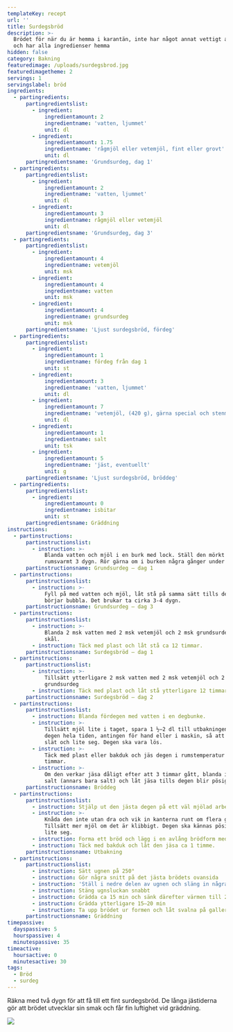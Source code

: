 ```yaml
---
templateKey: recept
url: ''
title: Surdegsbröd
description: >-
  Brödet för när du är hemma i karantän, inte har något annat vettigt att göra
  och har alla ingredienser hemma
hidden: false
category: Bakning
featuredimage: /uploads/surdegsbrod.jpg
featuredimagetheme: 2
servings: 1
servingslabel: bröd
ingredients:
  - partingredients:
      partingredientslist:
        - ingredient:
            ingredientamount: 2
            ingredientname: 'vatten, ljummet'
            unit: dl
        - ingredient:
            ingredientamount: 1.75
            ingredientname: 'rågmjöl eller vetemjöl, fint eller grovt'
            unit: dl
      partingredientsname: 'Grundsurdeg, dag 1'
  - partingredients:
      partingredientslist:
        - ingredient:
            ingredientamount: 2
            ingredientname: 'vatten, ljummet'
            unit: dl
        - ingredient:
            ingredientamount: 3
            ingredientname: rågmjöl eller vetemjöl
            unit: dl
      partingredientsname: 'Grundsurdeg, dag 3'
  - partingredients:
      partingredientslist:
        - ingredient:
            ingredientamount: 4
            ingredientname: vetemjöl
            unit: msk
        - ingredient:
            ingredientamount: 4
            ingredientname: vatten
            unit: msk
        - ingredient:
            ingredientamount: 4
            ingredientname: grundsurdeg
            unit: msk
      partingredientsname: 'Ljust surdegsbröd, fördeg'
  - partingredients:
      partingredientslist:
        - ingredient:
            ingredientamount: 1
            ingredientname: fördeg från dag 1
            unit: st
        - ingredient:
            ingredientamount: 3
            ingredientname: 'vatten, ljummet'
            unit: dl
        - ingredient:
            ingredientamount: 7
            ingredientname: 'vetemjöl, (420 g), gärna ­special och stenmalet'
            unit: dl
        - ingredient:
            ingredientamount: 1
            ingredientname: salt
            unit: tsk
        - ingredient:
            ingredientamount: 5
            ingredientname: 'jäst, eventuellt'
            unit: g
      partingredientsname: 'Ljust surdegsbröd, bröddeg'
  - partingredients:
      partingredientslist:
        - ingredient:
            ingredientamount: 0
            ingredientname: isbitar
            unit: st
      partingredientsname: Gräddning
instructions:
  - partinstructions:
      partinstructionslist:
        - instruction: >-
            Blanda vatten och mjöl i en burk med lock. Ställ den mörkt och
            rumsvarmt 3 dygn. Rör gärna om i burken några gånger under tiden.
      partinstructionsname: Grundsurdeg – dag 1
  - partinstructions:
      partinstructionslist:
        - instruction: >-
            Fyll på med vatten och mjöl, låt stå på samma sätt tills degen
            börjar bubbla. Det brukar ta cirka 3-4 dygn.
      partinstructionsname: Grundsurdeg – dag 3
  - partinstructions:
      partinstructionslist:
        - instruction: >-
            Blanda 2 msk vatten med 2 msk vetemjöl och 2 msk grundsurdeg i en
            skål.
        - instruction: Täck med plast och låt stå ca 12 timmar.
      partinstructionsname: Surdegsbröd – dag 1
  - partinstructions:
      partinstructionslist:
        - instruction: >-
            Tillsätt ytterligare 2 msk vatten med 2 msk vetemjöl och 2 msk
            grundsurdeg
        - instruction: Täck med plast och låt stå ytterligare 12 timmar.
      partinstructionsname: Surdegsbröd – dag 2
  - partinstructions:
      partinstructionslist:
        - instruction: Blanda fördegen med vatten i en degbunke.
        - instruction: >-
            Tillsätt mjöl lite i taget, spara 1 ½–2 dl till utbakningen. Arbeta
            degen hela tiden, antingen för hand eller i maskin, så att den blir
            slät och lite seg. Degen ska vara lös.
        - instruction: >-
            Täck med plast eller bakduk och jäs degen i rumstemperatur ca 3
            timmar.
        - instruction: >-
            Om den verkar jäsa dåligt efter att 3 timmar gått, blanda i jäst och
            salt (annars bara salt) och låt jäsa tills degen blir pösig och fin.
      partinstructionsname: Bröddeg
  - partinstructions:
      partinstructionslist:
        - instruction: Stjälp ut den jästa degen på ett väl mjölad arbetsbänk.
        - instruction: >-
            Knåda den inte utan dra och vik in kanterna runt om flera gånger.
            Tillsätt mer mjöl om det är klibbigt. Degen ska kännas pösig och
            lite seg.
        - instruction: Forma ett bröd och lägg i en avlång brödform med bakplåtspapper i.
        - instruction: Täck med bakduk och låt den jäsa ca 1 timme.
      partinstructionsname: Utbakning
  - partinstructions:
      partinstructionslist:
        - instruction: Sätt ugnen på 250°
        - instruction: Gör några snitt på det jästa brödets ovansida
        - instruction: 'Ställ i nedre delen av ugnen och släng in några isbitar i botten. '
        - instruction: Stäng ugnsluckan snabbt
        - instruction: Grädda ca 15 min och sänk där­efter värmen till 200°
        - instruction: Grädda ytterligare 15–20 min
        - instruction: Ta upp brödet ur formen och låt svalna på galler
      partinstructionsname: Gräddning
timepassive:
  dayspassive: 5
  hourspassive: 4
  minutespassive: 35
timeactive:
  hoursactive: 0
  minutesactive: 30
tags:
  - Bröd
  - surdeg
---
```


Räkna med två dygn för att få till ett fint surdegsbröd. De långa jästiderna gör att brödet utvecklar sin smak och får fin luftighet vid gräddning.

![](/uploads/surdegsbrod-3.jpg)
